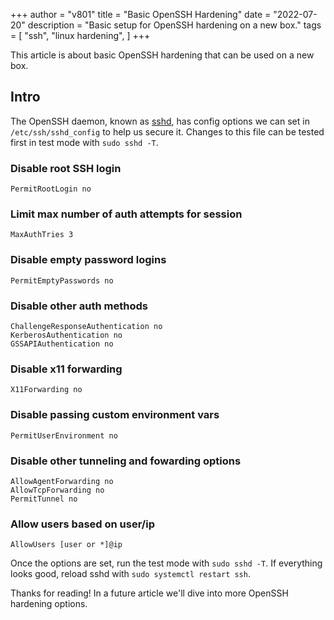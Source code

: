 +++
author = "v801"
title = "Basic OpenSSH Hardening"
date = "2022-07-20"
description = "Basic setup for OpenSSH hardening on a new box."
tags = [
    "ssh",
    "linux hardening",
]
+++

This article is about basic OpenSSH hardening that can be used on a new box.
<!--more-->

## Intro

The OpenSSH daemon, known as [sshd](https://linux.die.net/man/8/sshd), has config options we can set in `/etc/ssh/sshd_config` to help us secure it.  Changes to this file can be tested first in test mode with `sudo sshd -T`.

### Disable root SSH login
```
PermitRootLogin no
```

### Limit max number of auth attempts for session
```
MaxAuthTries 3
```

### Disable empty password logins
```
PermitEmptyPasswords no
```

### Disable other auth methods
```
ChallengeResponseAuthentication no
KerberosAuthentication no
GSSAPIAuthentication no
```

### Disable x11 forwarding
```
X11Forwarding no
```

### Disable passing custom environment vars
```
PermitUserEnvironment no
```

### Disable other tunneling and fowarding options
```
AllowAgentForwarding no
AllowTcpForwarding no
PermitTunnel no
```

### Allow users based on user/ip
```
AllowUsers [user or *]@ip
```

Once the options are set, run the test mode with `sudo sshd -T`.  If everything looks good, reload sshd with `sudo systemctl restart ssh`.

Thanks for reading!  In a future article we'll dive into more OpenSSH hardening options.